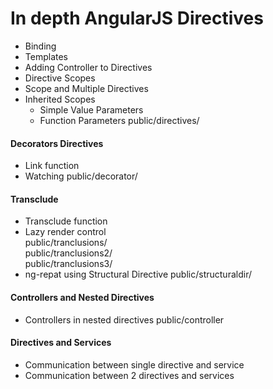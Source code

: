 # In depth AngularJS Directives
* Binding
* Templates
* Adding Controller to Directives
* Directive Scopes
* Scope and Multiple Directives
* Inherited Scopes
  * Simple Value Parameters
  * Function Parameters
public/directives/

#### Decorators Directives
* Link function
* Watching
public/decorator/


#### Transclude
* Transclude function
* Lazy render control<br>
public/tranclusions/<br>
public/tranclusions2/<br>
public/tranclusions3/
* ng-repat using Structural Directive
public/structuraldir/

#### Controllers and Nested Directives
* Controllers in nested directives
public/controller

#### Directives and Services
* Communication between single directive and service
* Communication between 2 directives and services
